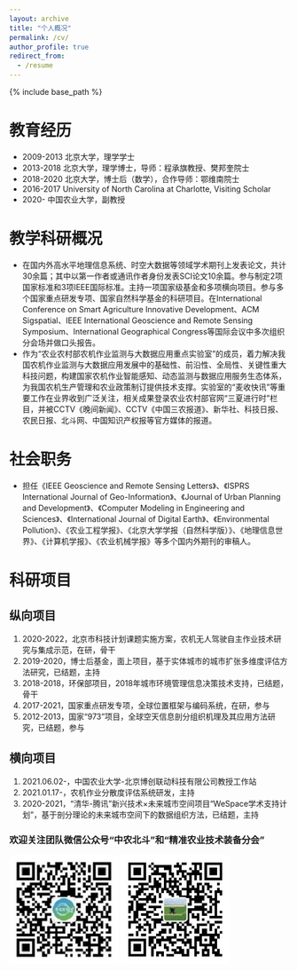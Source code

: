 ```yaml
---
layout: archive
title: "个人概况"
permalink: /cv/
author_profile: true
redirect_from:
  - /resume
---
```


{% include base_path %}

教育经历
======
* 2009-2013 北京大学，理学学士
* 2013-2018 北京大学，理学博士，导师：程承旗教授、樊邦奎院士
* 2018-2020 北京大学，博士后（数学），合作导师：鄂维南院士
* 2016-2017 University of North Carolina at Charlotte, Visiting Scholar
* 2020-   中国农业大学，副教授

  
教学科研概况
======
* 在国内外高水平地理信息系统、时空大数据等领域学术期刊上发表论文，共计30余篇；其中以第一作者或通讯作者身份发表SCI论文10余篇。参与制定2项国家标准和3项IEEE国际标准。主持一项国家级基金和多项横向项目。参与多个国家重点研发专项、国家自然科学基金的科研项目。在International Conference on Smart Agriculture Innovative Development、ACM Sigspatial、IEEE International Geoscience and Remote Sensing Symposium、International Geographical Congress等国际会议中多次组织分会场并做口头报告。
* 作为“农业农村部农机作业监测与大数据应用重点实验室”的成员，着力解决我国农机作业监测与大数据应用发展中的基础性、前沿性、全局性、关键性重大科技问题，构建国家农机作业智能感知、动态监测与数据应用服务生态体系，为我国农机生产管理和农业政策制订提供技术支撑。实验室的“麦收快讯”等重要工作在业界收到广泛关注，相关成果登录农业农村部官网“三夏进行时”栏目，并被CCTV《晚间新闻》、CCTV《中国三农报道》、新华社、科技日报、农民日报、北斗网、中国知识产权报等官方媒体的报道。



社会职务
======

* 担任《IEEE Geoscience and Remote Sensing Letters》、《ISPRS International Journal of Geo-Information》、《Journal of Urban Planning and Development》、《Computer Modeling in Engineering and Sciences》、《International Journal of Digital Earth》、《Environmental Pollution》、《农业工程学报》、《北京大学学报（自然科学版）》、《地理信息世界》、《计算机学报》、《农业机械学报》等多个国内外期刊的审稿人。





科研项目
======
## 纵向项目

  1. 2020-2022，北京市科技计划课题实施方案，农机无人驾驶自主作业技术研究与集成示范，在研，骨干   
  2. 2019-2020，博士后基金，面上项目，基于实体城市的城市扩张多维度评估方法研究，已结题，主持  
  3. 2018-2018，环保部项目，2018年城市环境管理信息决策技术支持，已结题，骨干  
  4. 2017-2021，国家重点研发专项，全球位置框架与编码系统，在研，参与  
  5. 2012-2013，国家“973”项目，全球空天信息剖分组织机理及其应用方法研究，已结题，参与

## 横向项目

  1. 2021.06.02-，中国农业大学-北京博创联动科技有限公司教授工作站   
  2. 2021.01.17-，农机作业分散度评估系统研发，主持
  3. 2020-2021，“清华-腾讯”新兴技术×未来城市空间项目“WeSpace学术支持计划”，基于剖分理论的未来城市空间下的数据组织方法，已结题，主持  
  
  
### 欢迎关注团队微信公众号“中农北斗”和“精准农业技术装备分会”
![avatar](/images/中农北斗.jpg)
![avatar](/images/精准农业技术装备分会.jpg)

